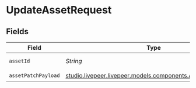 # UpdateAssetRequest


## Fields

| Field                                                                                                        | Type                                                                                                         | Required                                                                                                     | Description                                                                                                  |
| ------------------------------------------------------------------------------------------------------------ | ------------------------------------------------------------------------------------------------------------ | ------------------------------------------------------------------------------------------------------------ | ------------------------------------------------------------------------------------------------------------ |
| `assetId`                                                                                                    | *String*                                                                                                     | :heavy_check_mark:                                                                                           | ID of the asset                                                                                              |
| `assetPatchPayload`                                                                                          | [studio.livepeer.livepeer.models.components.AssetPatchPayload](../../models/components/AssetPatchPayload.md) | :heavy_check_mark:                                                                                           | N/A                                                                                                          |